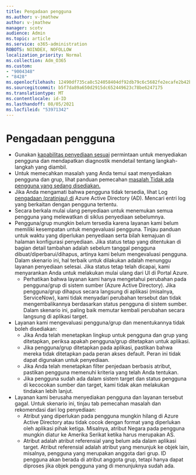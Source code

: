 ```yaml
---
title: Pengadaan pengguna
ms.author: v-jmathew
author: v-jmathew
manager: scotv
audience: Admin
ms.topic: article
ms.service: o365-administration
ROBOTS: NOINDEX, NOFOLLOW
localization_priority: Normal
ms.collection: Adm_O365
ms.custom:
- "9004348"
- "8428"
ms.openlocfilehash: 12490df735ca8c524058404df92db79c6c5682fe2ecafe2b42baed70fa3ab142
ms.sourcegitcommit: b5f7da89a650d2915dc652449623c78be6247175
ms.translationtype: MT
ms.contentlocale: id-ID
ms.lasthandoff: 08/05/2021
ms.locfileid: "53971342"
---
```

# <a name="user-provisioning"></a>Pengadaan pengguna

- Gunakan [kapabilitas penyediaan sesuai](https://docs.microsoft.com/azure/active-directory/app-provisioning/provision-on-demand) permintaan untuk menyediakan pengguna dan mendapatkan diagnostik mendetail tentang langkah-langkah yang diambil.
- Untuk memecahkan masalah yang Anda temui saat menyediakan pengguna dan grup, lihat panduan pemecahan [masalah Tidak ada pengguna yang sedang disediakan.](https://docs.microsoft.com/azure/active-directory/app-provisioning/application-provisioning-config-problem-no-users-provisioned)
- Jika Anda mengamati bahwa pengguna tidak tersedia, lihat Log [pengadaan (pratinjau) di](https://docs.microsoft.com/azure/active-directory/reports-monitoring/concept-provisioning-logs) Azure Active Directory (AD). Mencari entri log yang berkaitan dengan pengguna tertentu.
- Secara berkala mulai ulang penyediaan untuk menemukan semua pengguna yang melewatkan di siklus penyediaan sebelumnya.
- Pengguna/grup mungkin belum tersedia karena layanan kami belum memiliki kesempatan untuk mengevaluasi pengguna. Tinjau panduan untuk waktu yang diperlukan penyediaan serta bilah kemajuan di halaman konfigurasi penyediaan. Jika status tetap yang ditentukan di bagian detail tambahan adalah sebelum tanggal pengguna dibuat/diperbarui/dihapus, artinya kami belum mengevaluasi pengguna. Dalam skenario ini, hal terbaik untuk dilakukan adalah menunggu layanan penyediaan selesai. Jika status tetap telah dicapai, kami menyarankan Anda untuk melakukan mulai ulang dari UI di Portal Azure.
  - Perhatikan bahwa layanan kami hanya mengetahui perubahan pada pengguna/grup di sistem sumber (Azure Active Directory). Jika pengguna/grup dihapus secara langsung di aplikasi (misalnya, ServiceNow), kami tidak menyadari perubahan tersebut dan tidak mengembalikannya berdasarkan status pengguna di sistem sumber. Dalam skenario ini, paling baik memutar kembali perubahan secara langsung di aplikasi target.
- Layanan kami mengevaluasi pengguna/grup dan menentukannya tidak boleh disediakan:
  - Jika Anda telah menetapkan lingkup untuk pengguna dan grup yang ditetapkan, periksa apakah pengguna/grup ditetapkan untuk aplikasi.
  - Jika pengguna/grup ditetapkan pada aplikasi, pastikan bahwa mereka tidak ditetapkan pada peran akses default. Peran ini tidak dapat digunakan untuk penyediaan.
  - Jika Anda telah menetapkan filter penjedaan berbasis atribut, pastikan pengguna memenuhi kriteria yang telah Anda tentukan.
  - Jika pengguna sudah ada dalam sistem target dan status pengguna di kecocokan sumber dan target, kami tidak akan melakukan tindakan lebih lanjut.
- Layanan kami berusaha menyediakan pengguna dan layanan tersebut gagal. Untuk skenario ini, tinjau tab pemecahan masalah dan rekomendasi dari log penyediaan:
  - Atribut yang diperlukan pada pengguna mungkin hilang di Azure Active Directory atau tidak cocok dengan format yang diperlukan oleh aplikasi pihak ketiga. Misalnya, atribut Negara pada pengguna mungkin diatur ke Amerika Serikat ketika harus merupakan AS.
  - Atribut adalah atribut referensial yang belum ada dalam aplikasi target. Atribut referensial adalah atribut yang menunjuk ke objek lain, misalnya, pengguna yang merupakan anggota dari grup. ID pengguna akan berada di atribut anggota grup, tetapi hanya dapat diproses jika objek pengguna yang di menunjuknya sudah ada.
